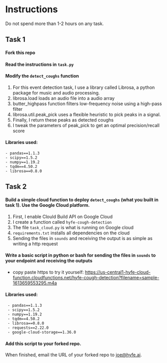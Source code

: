 # Instructions

Do not spend more than 1-2 hours on any task.

## Task 1

#### Fork this repo  

#### Read the instructions in `task.py`

#### Modify the `detect_coughs` function
  1. For this event detection task, I use a library called Librosa, a python package for music and audio processing.
  2. librosa.load loads an audio file into a audio array
  3. butter_highpass function filters low-frequency noise using a high-pass filter
  4. librosa.util.peak_pick uses a flexible heuristic to pick peaks in a signal.
  5. Finally, I return these peaks as detected coughs
  6. I tweak the parameters of peak_pick to get an optimal precision/recall score

#### Libraries used:
    - pandas==1.1.3
    - scipy==1.5.2
    - numpy==1.19.2
    - tqdm==4.50.2
    - librosa==0.8.0


## Task 2

#### Build a simple cloud function to deploy `detect_coughs` (what you built in task 1). Use the Google Cloud platform.
  1. First, I enable Clould Build API on Google Cloud
  2. I create a function called `hyfe-cough-detection`
  3. The file `task_cloud.py` is what is running on Google cloud
  4. `requirements.txt` installs all dependencies on the cloud
  5. Sending the files in `sounds` and receiving the output is as simple as writing a http request

#### Write a basic script in python or bash for sending the files in `sounds` to your endpoint and receiving the outputs
  - copy paste https to try it yourself:
 https://us-central1-hyfe-cloud-function.cloudfunctions.net/hyfe-cough-detection?filename=sample-1613659553295.m4a

 #### Libraries used:
     - pandas==1.1.3
     - scipy==1.5.2
     - numpy==1.19.2
     - tqdm==4.50.2
     - librosa==0.8.0
     - requests==2.22.0
     - google-cloud-storage==1.36.0
     
####  Add this script to your forked repo.

When finished, email the URL of your forked repo to joe@hyfe.ai.
